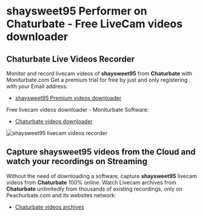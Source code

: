 # shaysweet95 Performer on Chaturbate - Free LiveCam videos downloader

## Chaturbate Live Videos Recorder

Monitor and record livecam videos of **shaysweet95** from **Chaturbate** with Moniturbate.com
Get a premium trial for free by just and only registering with your Email address:
* [shaysweet95 Premium videos downloader](https://moniturbate.com/request-demo-licence-key.html)

Free livecam videos downloader - Moniturbate Software:
* [Chaturbate videos downloader](https://moniturbate.com/moniturbate-download-software.html)

![shaysweet95 livecam videos recorder](https://peachurnet.com/templates/moniturbate-software.png)


## Capture shaysweet95 videos from the Cloud and watch your recordings on Streaming

Without the need of downloading a software, capture **shaysweet95** livecam videos from **Chaturbate** 100% online.
Watch Livecam archives from **Chaturbate** unlimitedly from thousands of existing recordings, only on Peachurbate.com and its websites network:
* [Chaturbate videos archives](https://peachurnet.com/)